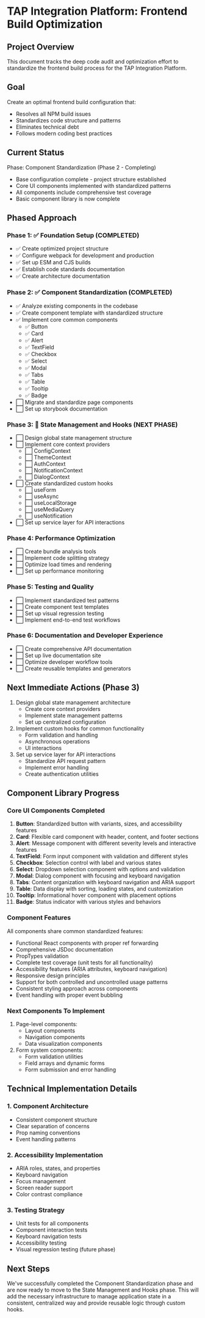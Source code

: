 # TAP Integration Platform: Frontend Build Optimization

## Project Overview
This document tracks the deep code audit and optimization effort to standardize the frontend build process for the TAP Integration Platform.

## Goal
Create an optimal frontend build configuration that:
- Resolves all NPM build issues
- Standardizes code structure and patterns
- Eliminates technical debt
- Follows modern coding best practices

## Current Status
Phase: Component Standardization (Phase 2 - Completing)
- Base configuration complete - project structure established
- Core UI components implemented with standardized patterns
- All components include comprehensive test coverage
- Basic component library is now complete

## Phased Approach

### Phase 1: ✅ Foundation Setup (COMPLETED)
- ✅ Create optimized project structure
- ✅ Configure webpack for development and production
- ✅ Set up ESM and CJS builds
- ✅ Establish code standards documentation
- ✅ Create architecture documentation

### Phase 2: ✅ Component Standardization (COMPLETED)
- ✅ Analyze existing components in the codebase
- ✅ Create component template with standardized structure
- ✅ Implement core common components
  - ✅ Button
  - ✅ Card
  - ✅ Alert
  - ✅ TextField
  - ✅ Checkbox
  - ✅ Select
  - ✅ Modal
  - ✅ Tabs
  - ✅ Table
  - ✅ Tooltip
  - ✅ Badge
- ⬜ Migrate and standardize page components
- ⬜ Set up storybook documentation

### Phase 3: 🔄 State Management and Hooks (NEXT PHASE)
- ⬜ Design global state management structure
- ⬜ Implement core context providers
  - ⬜ ConfigContext
  - ⬜ ThemeContext
  - ⬜ AuthContext
  - ⬜ NotificationContext
  - ⬜ DialogContext
- ⬜ Create standardized custom hooks
  - ⬜ useForm
  - ⬜ useAsync
  - ⬜ useLocalStorage
  - ⬜ useMediaQuery
  - ⬜ useNotification
- ⬜ Set up service layer for API interactions

### Phase 4: Performance Optimization
- ⬜ Create bundle analysis tools
- ⬜ Implement code splitting strategy
- ⬜ Optimize load times and rendering
- ⬜ Set up performance monitoring

### Phase 5: Testing and Quality
- ⬜ Implement standardized test patterns
- ⬜ Create component test templates
- ⬜ Set up visual regression testing
- ⬜ Implement end-to-end test workflows

### Phase 6: Documentation and Developer Experience
- ⬜ Create comprehensive API documentation
- ⬜ Set up live documentation site
- ⬜ Optimize developer workflow tools
- ⬜ Create reusable templates and generators

## Next Immediate Actions (Phase 3)
1. Design global state management architecture
   - Create core context providers
   - Implement state management patterns
   - Set up centralized configuration
2. Implement custom hooks for common functionality
   - Form validation and handling
   - Asynchronous operations
   - UI interactions
3. Set up service layer for API interactions
   - Standardize API request pattern
   - Implement error handling
   - Create authentication utilities

## Component Library Progress

### Core UI Components Completed
1. **Button**: Standardized button with variants, sizes, and accessibility features
2. **Card**: Flexible card component with header, content, and footer sections
3. **Alert**: Message component with different severity levels and interactive features
4. **TextField**: Form input component with validation and different styles
5. **Checkbox**: Selection control with label and various states
6. **Select**: Dropdown selection component with options and validation
7. **Modal**: Dialog component with focusing and keyboard navigation
8. **Tabs**: Content organization with keyboard navigation and ARIA support
9. **Table**: Data display with sorting, loading states, and customization
10. **Tooltip**: Informational hover component with placement options
11. **Badge**: Status indicator with various styles and behaviors

### Component Features
All components share common standardized features:
- Functional React components with proper ref forwarding
- Comprehensive JSDoc documentation
- PropTypes validation
- Complete test coverage (unit tests for all functionality)
- Accessibility features (ARIA attributes, keyboard navigation)
- Responsive design principles
- Support for both controlled and uncontrolled usage patterns
- Consistent styling approach across components
- Event handling with proper event bubbling

### Next Components To Implement
1. Page-level components:
   - Layout components
   - Navigation components 
   - Data visualization components
2. Form system components:
   - Form validation utilities
   - Field arrays and dynamic forms
   - Form submission and error handling

## Technical Implementation Details

### 1. Component Architecture
- Consistent component structure
- Clear separation of concerns
- Prop naming conventions
- Event handling patterns

### 2. Accessibility Implementation
- ARIA roles, states, and properties
- Keyboard navigation
- Focus management
- Screen reader support
- Color contrast compliance

### 3. Testing Strategy
- Unit tests for all components
- Component interaction tests
- Keyboard navigation tests
- Accessibility testing
- Visual regression testing (future phase)

## Next Steps
We've successfully completed the Component Standardization phase and are now ready to move to the State Management and Hooks phase. This will add the necessary infrastructure to manage application state in a consistent, centralized way and provide reusable logic through custom hooks.